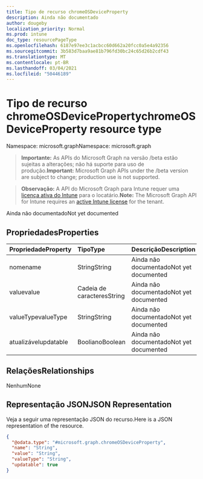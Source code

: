 ```yaml
---
title: Tipo de recurso chromeOSDeviceProperty
description: Ainda não documentado
author: dougeby
localization_priority: Normal
ms.prod: intune
doc_type: resourcePageType
ms.openlocfilehash: 6187e97ee3c1acbcc60d662a20fcc0a5e4a92356
ms.sourcegitcommit: 3b583d7baa9ae81b796fd30bc24c65d26b2cdf43
ms.translationtype: MT
ms.contentlocale: pt-BR
ms.lasthandoff: 03/04/2021
ms.locfileid: "50446189"
---
```

# <a name="chromeosdeviceproperty-resource-type"></a><span data-ttu-id="edb4e-103">Tipo de recurso chromeOSDeviceProperty</span><span class="sxs-lookup"><span data-stu-id="edb4e-103">chromeOSDeviceProperty resource type</span></span>

<span data-ttu-id="edb4e-104">Namespace: microsoft.graph</span><span class="sxs-lookup"><span data-stu-id="edb4e-104">Namespace: microsoft.graph</span></span>

> <span data-ttu-id="edb4e-105">**Importante:** As APIs do Microsoft Graph na versão /beta estão sujeitas a alterações; não há suporte para uso de produção.</span><span class="sxs-lookup"><span data-stu-id="edb4e-105">**Important:** Microsoft Graph APIs under the /beta version are subject to change; production use is not supported.</span></span>

> <span data-ttu-id="edb4e-106">**Observação:** A API do Microsoft Graph para Intune requer uma [licença ativa do Intune](https://go.microsoft.com/fwlink/?linkid=839381) para o locatário.</span><span class="sxs-lookup"><span data-stu-id="edb4e-106">**Note:** The Microsoft Graph API for Intune requires an [active Intune license](https://go.microsoft.com/fwlink/?linkid=839381) for the tenant.</span></span>

<span data-ttu-id="edb4e-107">Ainda não documentado</span><span class="sxs-lookup"><span data-stu-id="edb4e-107">Not yet documented</span></span>

## <a name="properties"></a><span data-ttu-id="edb4e-108">Propriedades</span><span class="sxs-lookup"><span data-stu-id="edb4e-108">Properties</span></span>
|<span data-ttu-id="edb4e-109">Propriedade</span><span class="sxs-lookup"><span data-stu-id="edb4e-109">Property</span></span>|<span data-ttu-id="edb4e-110">Tipo</span><span class="sxs-lookup"><span data-stu-id="edb4e-110">Type</span></span>|<span data-ttu-id="edb4e-111">Descrição</span><span class="sxs-lookup"><span data-stu-id="edb4e-111">Description</span></span>|
|:---|:---|:---|
|<span data-ttu-id="edb4e-112">nome</span><span class="sxs-lookup"><span data-stu-id="edb4e-112">name</span></span>|<span data-ttu-id="edb4e-113">String</span><span class="sxs-lookup"><span data-stu-id="edb4e-113">String</span></span>|<span data-ttu-id="edb4e-114">Ainda não documentado</span><span class="sxs-lookup"><span data-stu-id="edb4e-114">Not yet documented</span></span>|
|<span data-ttu-id="edb4e-115">value</span><span class="sxs-lookup"><span data-stu-id="edb4e-115">value</span></span>|<span data-ttu-id="edb4e-116">Cadeia de caracteres</span><span class="sxs-lookup"><span data-stu-id="edb4e-116">String</span></span>|<span data-ttu-id="edb4e-117">Ainda não documentado</span><span class="sxs-lookup"><span data-stu-id="edb4e-117">Not yet documented</span></span>|
|<span data-ttu-id="edb4e-118">valueType</span><span class="sxs-lookup"><span data-stu-id="edb4e-118">valueType</span></span>|<span data-ttu-id="edb4e-119">String</span><span class="sxs-lookup"><span data-stu-id="edb4e-119">String</span></span>|<span data-ttu-id="edb4e-120">Ainda não documentado</span><span class="sxs-lookup"><span data-stu-id="edb4e-120">Not yet documented</span></span>|
|<span data-ttu-id="edb4e-121">atualizável</span><span class="sxs-lookup"><span data-stu-id="edb4e-121">updatable</span></span>|<span data-ttu-id="edb4e-122">Booliano</span><span class="sxs-lookup"><span data-stu-id="edb4e-122">Boolean</span></span>|<span data-ttu-id="edb4e-123">Ainda não documentado</span><span class="sxs-lookup"><span data-stu-id="edb4e-123">Not yet documented</span></span>|

## <a name="relationships"></a><span data-ttu-id="edb4e-124">Relações</span><span class="sxs-lookup"><span data-stu-id="edb4e-124">Relationships</span></span>
<span data-ttu-id="edb4e-125">Nenhum</span><span class="sxs-lookup"><span data-stu-id="edb4e-125">None</span></span>

## <a name="json-representation"></a><span data-ttu-id="edb4e-126">Representação JSON</span><span class="sxs-lookup"><span data-stu-id="edb4e-126">JSON Representation</span></span>
<span data-ttu-id="edb4e-127">Veja a seguir uma representação JSON do recurso.</span><span class="sxs-lookup"><span data-stu-id="edb4e-127">Here is a JSON representation of the resource.</span></span>
<!-- {
  "blockType": "resource",
  "@odata.type": "microsoft.graph.chromeOSDeviceProperty"
}
-->
``` json
{
  "@odata.type": "#microsoft.graph.chromeOSDeviceProperty",
  "name": "String",
  "value": "String",
  "valueType": "String",
  "updatable": true
}
```




